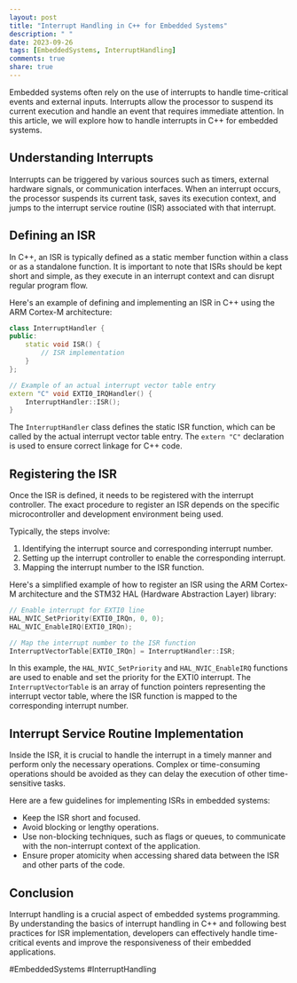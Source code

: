 ```yaml
---
layout: post
title: "Interrupt Handling in C++ for Embedded Systems"
description: " "
date: 2023-09-26
tags: [EmbeddedSystems, InterruptHandling]
comments: true
share: true
---
```


Embedded systems often rely on the use of interrupts to handle time-critical events and external inputs. Interrupts allow the processor to suspend its current execution and handle an event that requires immediate attention. In this article, we will explore how to handle interrupts in C++ for embedded systems.

## Understanding Interrupts

Interrupts can be triggered by various sources such as timers, external hardware signals, or communication interfaces. When an interrupt occurs, the processor suspends its current task, saves its execution context, and jumps to the interrupt service routine (ISR) associated with that interrupt.

## Defining an ISR

In C++, an ISR is typically defined as a static member function within a class or as a standalone function. It is important to note that ISRs should be kept short and simple, as they execute in an interrupt context and can disrupt regular program flow.

Here's an example of defining and implementing an ISR in C++ using the ARM Cortex-M architecture:

```cpp
class InterruptHandler {
public:
    static void ISR() {
        // ISR implementation
    }
};

// Example of an actual interrupt vector table entry
extern "C" void EXTI0_IRQHandler() {
    InterruptHandler::ISR();
}
```

The `InterruptHandler` class defines the static ISR function, which can be called by the actual interrupt vector table entry. The `extern "C"` declaration is used to ensure correct linkage for C++ code.

## Registering the ISR

Once the ISR is defined, it needs to be registered with the interrupt controller. The exact procedure to register an ISR depends on the specific microcontroller and development environment being used.

Typically, the steps involve:

1. Identifying the interrupt source and corresponding interrupt number.
2. Setting up the interrupt controller to enable the corresponding interrupt.
3. Mapping the interrupt number to the ISR function.

Here's a simplified example of how to register an ISR using the ARM Cortex-M architecture and the STM32 HAL (Hardware Abstraction Layer) library:

```cpp
// Enable interrupt for EXTI0 line
HAL_NVIC_SetPriority(EXTI0_IRQn, 0, 0);
HAL_NVIC_EnableIRQ(EXTI0_IRQn);

// Map the interrupt number to the ISR function
InterruptVectorTable[EXTI0_IRQn] = InterruptHandler::ISR;
```

In this example, the `HAL_NVIC_SetPriority` and `HAL_NVIC_EnableIRQ` functions are used to enable and set the priority for the EXTI0 interrupt. The `InterruptVectorTable` is an array of function pointers representing the interrupt vector table, where the ISR function is mapped to the corresponding interrupt number.

## Interrupt Service Routine Implementation

Inside the ISR, it is crucial to handle the interrupt in a timely manner and perform only the necessary operations. Complex or time-consuming operations should be avoided as they can delay the execution of other time-sensitive tasks.

Here are a few guidelines for implementing ISRs in embedded systems:

- Keep the ISR short and focused.
- Avoid blocking or lengthy operations.
- Use non-blocking techniques, such as flags or queues, to communicate with the non-interrupt context of the application.
- Ensure proper atomicity when accessing shared data between the ISR and other parts of the code.

## Conclusion

Interrupt handling is a crucial aspect of embedded systems programming. By understanding the basics of interrupt handling in C++ and following best practices for ISR implementation, developers can effectively handle time-critical events and improve the responsiveness of their embedded applications.

#EmbeddedSystems #InterruptHandling